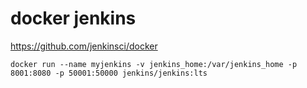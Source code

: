# docker jenkins  

https://github.com/jenkinsci/docker

    docker run --name myjenkins -v jenkins_home:/var/jenkins_home -p 8001:8080 -p 50001:50000 jenkins/jenkins:lts